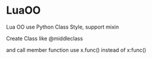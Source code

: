 LuaOO
=====

Lua OO use Python Class Style, support mixin

Create Class like @middleclass

and call member function use x.func() instead of x:func()
